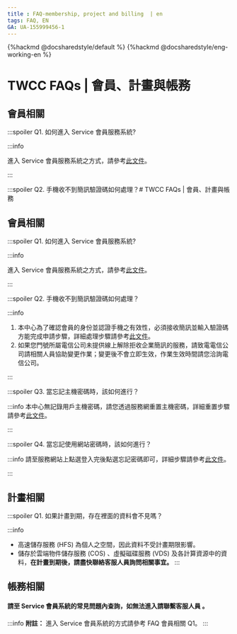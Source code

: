 ```yaml
---
title : FAQ-membership, project and billing  | en
tags: FAQ, EN
GA: UA-155999456-1
---
```


{%hackmd @docsharedstyle/default %}
{%hackmd @docsharedstyle/eng-working-en %}

# TWCC FAQs | 會員、計畫與帳務

## 會員相關

:::spoiler Q1. 如何進入 Service 會員服務系統?

:::info

進入 Service 會員服務系統之方式，請參考[<ins>此文件</ins>](https://man.twcc.ai/@twccdocs/doc-service-main-zh/https%3A%2F%2Fman.twcc.ai%2F%40twsdocs%2Fhowto-service-access-service-zh)。

:::

:::spoiler Q2. 手機收不到簡訊驗證碼如何處理？# TWCC FAQs | 會員、計畫與帳務

## 會員相關

:::spoiler Q1. 如何進入 Service 會員服務系統?

:::info

進入 Service 會員服務系統之方式，請參考[<ins>此文件</ins>](https://man.twcc.ai/@twccdocs/doc-service-main-zh/https%3A%2F%2Fman.twcc.ai%2F%40twsdocs%2Fhowto-service-access-service-zh)。

:::

:::spoiler Q2. 手機收不到簡訊驗證碼如何處理？

:::info
1. 本中心為了確認會員的身份並認證手機之有效性，必須接收簡訊並輸入驗證碼方能完成申請步驟，詳細處理步驟請參考[<ins>此文件</ins>](https://man.twcc.ai/@twccdocs/doc-service-main-zh/https%3A%2F%2Fman.twcc.ai%2F%40twccdocs%2Fhowo-service-receive-verif-phone-zh)。
2. 如果您門號所屬電信公司未提供線上解除拒收企業簡訊的服務，請致電電信公司請相關人員協助變更作業；變更後不會立即生效，作業生效時間請您洽詢電信公司。

:::

:::spoiler Q3. 當忘記主機密碼時，該如何進行？

:::info
本中心無記錄用戶主機密碼，請您透過服務網重置主機密碼，詳細重置步驟請參考[<ins>此文件</ins>](https://man.twcc.ai/@twccdocs/doc-service-main-zh/https%3A%2F%2Fman.twcc.ai%2F%40twccdocs%2Fguide-service-hostname-pwd-otp-zh#%E9%87%8D%E7%BD%AE%E4%B8%BB%E6%A9%9F%E5%AF%86%E7%A2%BC)。

:::

:::spoiler Q4. 當忘記使用網站密碼時，該如何進行？

:::info
請至服務網站上點選登入完後點選忘記密碼即可，詳細步驟請參考[<ins>此文件</ins>](https://man.twcc.ai/@twccdocs/doc-service-main-zh/https%3A%2F%2Fman.twcc.ai%2F%40twccdocs%2Fguide-service-reset-portal-pwd-zh)。

:::


## 計畫相關

:::spoiler Q1. 如果計畫到期，存在裡面的資料會不見嗎？

:::info
- 高速儲存服務 (HFS) 為個人之空間，因此資料不受計畫期限影響。
- 儲存於雲端物件儲存服務 (COS) 、虛擬磁碟服務 (VDS) 及各計算資源中的資料，**在計畫到期後，請盡快聯絡客服人員詢問相關事宜。**
:::


## 帳務相關

#### 請至 Service 會員系統的常見問題內查詢，如無法進入請聯繫客服人員 。 
:::info
<i class="fa fa-paperclip fa-20" aria-hidden="true"></i> **附註：** 進入 Service 會員系統的方式請參考 FAQ 會員相關 Q1。
:::
<!-- :::spoiler Q1. 提報科技部專題研究計畫時，如何編列國網中心電腦使用費經費？

:::info
- 在使用者付費及科技部補助優惠的原則，請在「科技部專題研究計畫申請書」之
「八、耗材、物品、圖書及雜項費用」，「項目名稱」請填入
「國網中心電腦使用費」，以總價的方式估算，範例如下表：

<br>

 | 項目名稱           | 說明   | 單位   | 數量 | 單價 | 金額 | 備註 |
|--------------------|--------|--------|------|------|------|------|
| 國網中心電腦使用費 |        | 式     | 1    | XXX  | XXX  |      |  
( 金額單位：新台幣元)

<i class="fa fa-paperclip fa-20" aria-hidden="true"></i> **附註：** 各項服務計價請參考[<ins>價目表</ins>](https://www.twcc.ai/doc?page=price&euqinu=true)。
:::
:::spoiler Q2. 開立發票時，品名該填什麼？
:::info
- 本中心所開立發票的品名為【電腦帳號使用費】或【雲端儲存使用費】，若需開立其他品名，請務必於下訂後立即通知本中心 (iservice@twcc.ai) 辦理修改作業。
- 發票一經開立後，統一編號、抬頭以及收件相關資訊將無法再做更動，也無法指定開立日期，請務必於下訂時將資訊填寫正確。

:::
:::spoiler Q3. 如何取得需求報價單？
:::info
- 若要需求報價單請款者，請自行點選【產生需求報價單】之功能下載列印。

![](https://cos.twcc.ai/SYS-MANUAL/uploads/upload_c0d6631c4497a8d1e8bb63aa888a838c.png)

- 若要正本需求報價單者，請於下單完成後通知本中心 (iservice@narlabs.org.tw)，屆時將連同發票寄送至貴單位。
:::

:::spoiler Q4. 下訂所需購買的額度後，可否先使用計算資源再付款？
:::info
本中心收到訂單後會進入審核程序：

- 若貴單位屬學界、政府或法人單位：
  審核程序完成後即先開放使用計算資源，待收到發票後 1 個月內需完成付款。
  如選擇自行先匯款者，請於匯款後以郵件通知 (iservice@twcc.ai) 將匯款帳戶後五碼資訊或匯款收據，以俾本中心核銷款項。
- 若貴單位屬企業或個人：
  需先行匯款，並以郵件通知 (iservice@twcc.ai)
  匯款後五碼後才會完成審核程序並開放使用計算資源。
:::

:::spoiler Q5. 當「截止使用日期」已到期，仍有剩餘額度，是否可移轉至其他計畫使用？
:::info
- 若您的計畫屬於科技部計畫：
    - 「截止使用日期」為科技部計畫執行期限結束日後三個月，若計畫經科技部同意延長執行期限者，請將展延同意書寄至 (iservice@twcc.ai)信箱，「截止使用日期」將以展延後的計畫執行期限結束日後三個月為限。
    - 研究計畫屬一年期性質 或 一次核給多年期：
        - 若已至「截止使用日期」，但尚有剩餘額度，不得轉移至其他計畫且本中心亦不予退費。(請參照科技部補助專題研究計畫經費處理原則)
    - 研究計畫屬多年期但為分年核定性質：
        - 科技部依年度逐年核給經費核定清單，計畫主持人須於每年計畫到期前， 提供下一年度的計畫經費核定清單影本至本中心 (iservice@narlabs.org.tw)，本中心確認後，將依下一年度的經費核定清單延長「截止使用日期」，且剩餘額度亦可延長使用。若已至「截止使用日期」，但尚有剩餘額度，不得轉移至其他計畫且本中心亦不予退費。(請參照科技部補助專題研究計畫經費處理原則)
- 若為其它非科技部計畫請洽客服人員：
    - E-mail：iservice@twcc.ai
    - 電話：03-5776085-442 呂小姐

:::


:::spoiler Q6. 購買額度訂購的流程？
:::info
![](https://cos.twcc.ai/SYS-MANUAL/uploads/upload_d9b7c003e4127c23ad4185064ab79dbf.png)

:::

:::spoiler Q7. 如何進行錢包的管理？
:::info
成員錢包管理方式之操作說明請參考[<ins>此文件<ins>](https://man.twcc.ai/@twccdocs/guide-service-manage-project-wallet-zh)。
:::

:::spoiler Q8. 如何查詢目前已使用及剩餘的額度？
:::info

1. 請登入服務網，在 **「會員中心」**> **「計畫管理」** 項目下 **「我的計畫」** 查詢。

![](https://cos.twcc.ai/SYS-MANUAL/uploads/upload_7675039e162f257885adf48d5680b67b.png)

2. 本中心也會固定在每週五以電子郵件通知計畫之剩餘額度。


<i class="fa fa-paperclip fa-20" aria-hidden="true"></i> **附註：** 當前可用額度或子錢包為負值時，將無法提交計算工作，請計畫建立者或管理者線上購買額度或再分配額度給子錢包，請參考 Q7. 線上訂購的流程及 Q8. 如何進行錢包的管理。
:::

:::spoiler Q9. 如何計算額度用量？
:::info
- 請登入服務網 > **「會員中心」** > **「計畫管理」** > **「我的計畫」** > 點選計畫> **「資源用量紀錄」**
![](https://cos.twcc.ai/SYS-MANUAL/uploads/upload_a7c3382ebe6c9d95539d39d43e34be70.png)
- 點開 **「詳細資訊」** 即可檢視每筆資源用量紀錄
- 以容器運算服務 c.super 型號之容器為例，使用 189 秒的額度用量計算方式如下：
`82 (NTD/小時, 未稅價)*1.05 (含稅) /3600 (換算為 NTD/秒) *189 (秒) ≒ 使用 4.5203 額度` 
![](https://cos.twcc.ai/SYS-MANUAL/uploads/upload_c70943b1f7d4898b6f73ac334a4f36f9.png)

<i class="fa fa-paperclip fa-20" aria-hidden="true"></i> **附註：** 各項服務計價 (未稅價)，請參考[<ins>計價說明</ins>](https://www.twcc.ai/doc?page=price&euqinu=true)
:::

:::spoiler Q10. 如何查詢計畫下成員的額度用量紀錄？
:::info
請登入服務網，計畫主持人或管理員 (租戶管理員) 可在 **「會員中心」** >  **「我的計畫」**>  **「點選計畫」** > **「額度用量」** 中可查詢所有成員的用量紀錄。

:::

:::spoiler Q11. 如何查詢某個計算工作用量紀錄？
:::info
請登入服務網，在 **「會員中心」**> **「我的計畫」**> 點選計畫 > **「資源用量紀錄」** 中查詢台灣杉二號 (命令列介面) 某個計算工作用量紀錄。

![](https://cos.twcc.ai/SYS-MANUAL/uploads/upload_06bc48818b4dcb1c40b61a2315042275.png)


::: -->